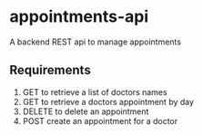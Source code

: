 # appointments-api
A backend REST api to manage appointments

## Requirements
1. GET to retrieve a list of doctors names
2. GET to retrieve a doctors appointment by day
3. DELETE to delete an appointment
4. POST create an appointment for a doctor
